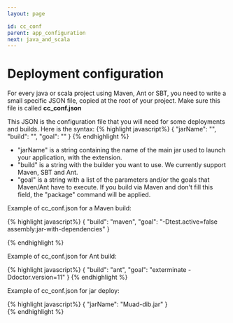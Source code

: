 ```yaml
---
layout: page

id: cc_conf
parent: app_configuration
next: java_and_scala
---
```

Deployment configuration
============

For every java or scala project using Maven, Ant or SBT, you need to write a small specific JSON file, copied at the root of your project. Make sure this file is called
**cc_conf.json**

This JSON is the configuration file that you will need for some deployments and builds. Here is the syntax:
{% highlight javascript%}
    {
      "jarName": "<string>",
      "build": "<string>",
      "goal": "<string>"
    }
{% endhighlight %}


* "jarName" is a string containing the name of the main jar used to launch your application, with the extension.
* "build" is a string with the builder you want to use. We currently support Maven, SBT and Ant.
* "goal" is a string with a list of the parameters and/or the goals that Maven/Ant have to execute. If you build via Maven and don't fill this field, the "package" command will be applied.

Example of cc_conf.json for a Maven build:

{% highlight javascript%}
    {
      "build": "maven",
      "goal": "-Dtest.active=false assembly:jar-with-dependencies"
    }

{% endhighlight %}

Example of cc_conf.json for Ant build:

{% highlight javascript%}
    {
      "build": "ant",
      "goal": "exterminate -Ddoctor.version=11"
    }
{% endhighlight %}

Example of cc_conf.json for jar deploy:  

{% highlight javascript%}
    {
      "jarName": "Muad-dib.jar"	
    }  
{% endhighlight %}
